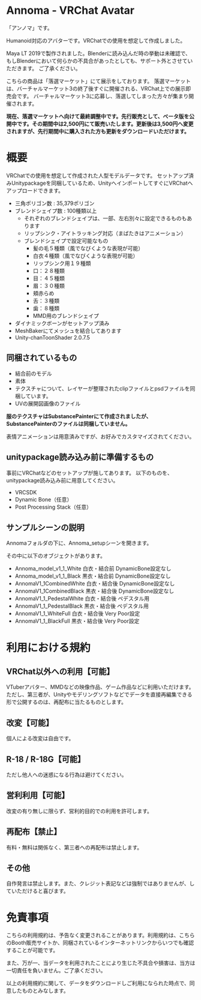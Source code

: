 # Annoma - VRChat Avatar

「アンノマ」です。

Humanoid対応のアバターです。VRChatでの使用を想定して作成しました。

Maya LT 2019で製作されました。Blenderに読み込んだ時の挙動は未確認で、もしBlenderにおいて何らかの不具合があったとしても、サポート外とさせていただきます。
ご了承ください。

こちらの商品は「落選マーケット」にて展示をしております。
落選マーケットは、バーチャルマーケット3の終了後すぐに開催される、VRChat上での展示即売会です。
バーチャルマーケット3に応募し、落選してしまった方々が集まり開催されます。

**現在、落選マーケットへ向けて最終調整中です。先行販売として、ベータ版を公開中です。その期間中は2,500円にて販売いたします。更新後は3,500円へ変更されますが、先行期間中に購入された方も更新をダウンロードいただけます。**

# 概要

VRChatでの使用を想定して作成された人型モデルデータです。
セットアップ済みUnitypackageを同梱しているため、UnityへインポートしてすぐにVRChatへアップロードできます。

- 三角ポリゴン数 : 35,379ポリゴン
- ブレンドシェイプ数 : 100種類以上
    - それぞれのブレンドシェイプは、一部、左右別々に設定できるものもあります
    - リップシンク・アイトラッキング対応（まばたきはアニメーション）
    - ブレンドシェイプで設定可能なもの
        - 髪の毛５種類（風でなびくような表現が可能）
        - 白衣４種類（風でなびくような表現が可能）
        - リップシンク用１９種類
        - 口：２８種類
        - 目：４５種類
        - 眉：３０種類
        - 頬赤らめ
        - 舌：３種類
        - 歯：８種類
        - MMD用のブレンドシェイプ
- ダイナミックボーンがセットアップ済み
- MeshBakerにてメッシュを結合してあります
- Unity-chanToonShader 2.0.7.5

## 同梱されているもの

- 結合前のモデル
- 素体
- テクスチャについて、レイヤーが整理されたclipファイルとpsdファイルを同梱しています。
- UVの展開図画像のファイル

**服のテクスチャはSubstancePainterにて作成されましたが、SubstancePainterのファイルは同梱していません。**

表情アニメーションは用意済みですが、お好みでカスタマイズされてください。

## unitypackage読み込み前に準備するもの

事前にVRChatなどのセットアップが施してあります。
以下のものを、unitypackage読み込み前に用意してください。

- VRCSDK
- Dynamic Bone（任意）
- Post Processing Stack（任意）

## サンプルシーンの説明

Annomaフォルダの下に、Annoma_setupシーンを開きます。

その中に以下のオブジェクトがあります。

- Annoma_model_v1_1_White
    白衣・結合前 DynamicBone設定なし
- Annoma_model_v1_1_Black
    黒衣・結合前 DynamicBone設定なし
- AnnomaV1_1CombinedWhite
    白衣・結合後 DynamicBone設定なし
- AnnomaV1_1CombinedBlack
    黒衣・結合後 DynamicBone設定なし
- AnnomaV1_1_PedestalWhite
    白衣・結合後 ペデスタル用
- AnnomaV1_1_PedestalBlack
    黒衣・結合後 ペデスタル用
- AnnomaV1_1_WhiteFull
    白衣・結合後 Very Poor設定
- AnnomaV1_1_BlackFull
    黒衣・結合後 Very Poor設定

# 利用における規約

## VRChat以外への利用【可能】
VTuberアバター、MMDなどの映像作品、ゲーム作品などに利用いただけます。
ただし、第三者が、Unityやモデリングソフトなどでデータを直接再編集できる形で公開するのは、再配布に当たるものとします。

## 改変【可能】
個人による改変は自由です。

## R-18 / R-18G【可能】
ただし他人への迷惑になる行為は避けてください。

## 営利利用【可能】
改変の有り無しに限らず、営利的目的での利用を許可します。

## 再配布【禁止】
有料・無料は関係なく、第三者への再配布は禁止します。

## その他
自作発言は禁止します。また、クレジット表記などは強制ではありませんが、していただけると喜びます。

# 免責事項
こちらの利用規約は、予告なく変更されることがあります。利用規約は、こちらのBooth販売サイトか、同梱されているインターネットリンクからいつでも確認することが可能です。

また、万が一、当データを利用されたことにより生じた不具合や損害は、当方は一切責任を負いません。ご了承ください。

以上の利用規約に関して、データをダウンロードしご利用になられた時点で、同意したものとみなします。
